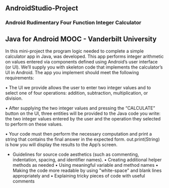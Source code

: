 ## AndroidStudio-Project
### Android Rudimentary Four Function Integer Calculator

## Java for Android MOOC - Vanderbilt University

In this mini-project the program logic needed to complete a simple
calculator app in Java, was developed. This app performs integer arithmetic on values entered via
components defined using Android’s user interface (or UI). We’ll supply you with skeleton
code that implements the calculator’s UI in Android. The app you implement should meet
the following requirements:

• The UI we provide allows the user to enter two integer values and to select one of four
operations: addition, subtraction, multiplication, or division.

• After supplying the two integer values and pressing the “CALCULATE” button on the UI,
three entities will be provided to the Java code you write: the two integer values
entered by the user and the operation they selected to perform on these values.

• Your code must then perform the necessary computation and print a string that
contains the final answer in the expected form. out.print(String) is how you will display
the results to the App’s screen.

* Guidelines for source code aesthetics (such as commenting, indentation, spacing, and
identifier names).
• Creating additional helper methods as needed
• Using meaningful variable and method names
• Making the code more readable by using "white-space" and blank lines
  appropriately and
• Explaining tricky pieces of code with useful comments 
 
